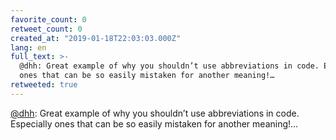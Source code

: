 ```yaml
---
favorite_count: 0
retweet_count: 0
created_at: "2019-01-18T22:03:03.000Z"
lang: en
full_text: >-
  @dhh: Great example of why you shouldn’t use abbreviations in code. Especially
  ones that can be so easily mistaken for another meaning!…
retweeted: true
---
```


[@dhh](https://twitter.com/dhh): Great example of why you shouldn’t use
abbreviations in code. Especially ones that can be so easily mistaken for
another meaning!…
